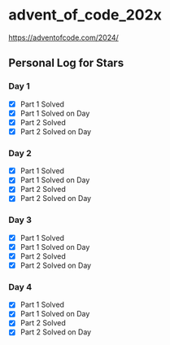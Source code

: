 # advent_of_code_202x
https://adventofcode.com/2024/

## Personal Log for Stars

### Day 1

- [x] Part 1 Solved
- [x] Part 1 Solved on Day
- [x] Part 2 Solved
- [x] Part 2 Solved on Day

### Day 2

- [x] Part 1 Solved
- [x] Part 1 Solved on Day
- [x] Part 2 Solved
- [x] Part 2 Solved on Day

### Day 3

- [x] Part 1 Solved
- [x] Part 1 Solved on Day
- [x] Part 2 Solved
- [x] Part 2 Solved on Day

### Day 4

- [x] Part 1 Solved
- [x] Part 1 Solved on Day
- [x] Part 2 Solved
- [x] Part 2 Solved on Day